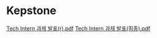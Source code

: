 # Kepstone

[Tech Intern 과제 발표(r).pdf](https://github.com/chanjunpark/Kepstone/files/8252319/Tech.Intern.r.pdf)
[Tech Intern 과제 발표(최종).pdf](https://github.com/chanjunpark/Kepstone/files/8322597/Tech.Intern.pdf)
